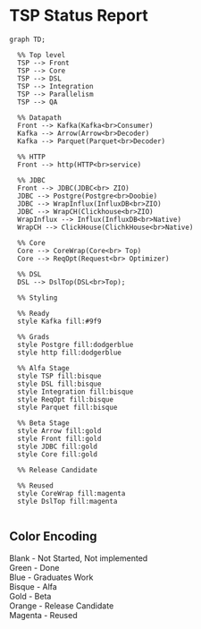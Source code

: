 # TSP Status Report

```mermaid
graph TD;  

  %% Top level
  TSP --> Front
  TSP --> Core
  TSP --> DSL
  TSP --> Integration
  TSP --> Parallelism
  TSP --> QA
  
  %% Datapath
  Front --> Kafka(Kafka<br>Consumer)
  Kafka --> Arrow(Arrow<br>Decoder)
  Kafka --> Parquet(Parquet<br>Decoder)  

  %% HTTP
  Front --> http(HTTP<br>service)

  %% JDBC
  Front --> JDBC(JDBC<br> ZIO)
  JDBC --> Postgre(Postgre<br>Doobie)
  JDBC --> WrapInflux(InfluxDB<br>ZIO)
  JDBC --> WrapCH(Clickhouse<br>ZIO)
  WrapInflux --> Influx(InfluxDB<br>Native)
  WrapCH --> ClickHouse(ClichkHouse<br>Native)

  %% Core
  Core --> CoreWrap(Core<br> Top)
  Core --> ReqOpt(Request<br> Optimizer)

  %% DSL
  DSL --> DslTop(DSL<br>Top);
  
  %% Styling

  %% Ready
  style Kafka fill:#9f9
  
  %% Grads 
  style Postgre fill:dodgerblue
  style http fill:dodgerblue

  %% Alfa Stage
  style TSP fill:bisque
  style DSL fill:bisque  
  style Integration fill:bisque
  style ReqOpt fill:bisque
  style Parquet fill:bisque
  
  %% Beta Stage
  style Arrow fill:gold
  style Front fill:gold
  style JDBC fill:gold
  style Core fill:gold
  
  %% Release Candidate

  %% Reused
  style CoreWrap fill:magenta
  style DslTop fill:magenta
  
```
## Color Encoding
Blank     - Not Started, Not implemented <br>
Green     - Done <br>
Blue      - Graduates Work <br>
Bisque    - Alfa <br>
Gold      - Beta <br>
Orange    - Release Candidate <br>
Magenta   - Reused


